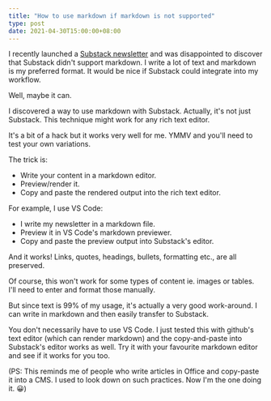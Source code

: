 ```yaml
---
title: "How to use markdown if markdown is not supported"
type: post
date: 2021-04-30T15:00:00+08:00
---
```


I recently launched a [Substack newsletter](https://interestingthings.bengtan.com) and was disappointed to discover that Substack didn't support markdown. I write a lot of text and markdown is my preferred format. It would be nice if Substack could integrate into my workflow.

Well, maybe it can.

I discovered a way to use markdown with Substack. Actually, it's not just Substack. This technique might work for any rich text editor.

It's a bit of a hack but it works very well for me. YMMV and you'll need to test your own variations.

The trick is:

* Write your content in a markdown editor.
* Preview/render it.
* Copy and paste the rendered output into the rich text editor.

For example, I use VS Code:

* I write my newsletter in a markdown file.
* Preview it in VS Code's markdown previewer.
* Copy and paste the preview output into Substack's editor.

And it works! Links, quotes, headings, bullets, formatting etc., are all preserved.

Of course, this won't work for some types of content ie. images or tables. I'll need to enter and format those manually.

But since text is 99% of my usage, it's actually a very good work-around. I can write in markdown and then easily transfer to Substack.

You don't necessarily have to use VS Code. I just tested this with github's text editor (which can render markdown) and the copy-and-paste into Substack's editor works as well. Try it with your favourite markdown editor and see if it works for you too.

(PS: This reminds me of people who write articles in Office and copy-paste it into a CMS. I used to look down on such practices. Now I'm the one doing it. 😀)
